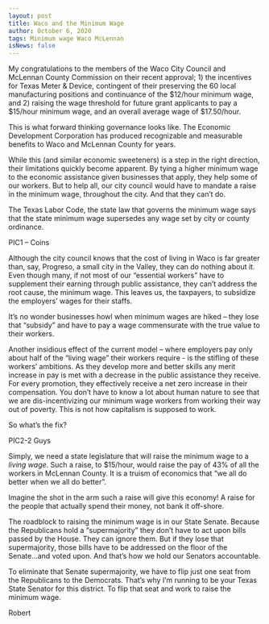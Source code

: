 ```yaml
---
layout: post
title: Waco and the Minimum Wage
author: October 6, 2020
tags: Minimum wage Waco McLennan
isNews: false
---
```

My congratulations to the members of the Waco City Council and McLennan County Commission on their recent approval; 1) the incentives for Texas Meter & Device, contingent of their preserving the 60 local manufacturing positions and continuance of the $12/hour minimum wage, and 2) raising the wage threshold for future grant applicants to pay a $15/hour minimum wage, and an overall average wage of $17.50/hour. 

This is what forward thinking governance looks like. The Economic Development Corporation has produced recognizable and measurable benefits to Waco and McLennan County for years. 

While this (and similar economic sweeteners) is a step in the right direction, their limitations quickly become apparent. By tying a higher minimum wage to the economic assistance given businesses that apply, they help some of our workers. But to help all, our city council would have to mandate a raise in the minimum wage, throughout the city. And that they can’t do.

The Texas Labor Code, the state law that governs the minimum wage says that the state minimum wage supersedes any wage set by city or county ordinance.

PIC1 – Coins

Although the city council knows that the cost of living in Waco is far greater than, say, Progreso, a small city in the Valley, they can do nothing about it. Even though many, if not most of our “essential workers” have to supplement their earning through public assistance, they can’t address the root cause, the minimum wage. This leaves us, the taxpayers, to subsidize the employers’ wages for their staffs.

It’s no wonder businesses howl when minimum wages are hiked – they lose that “subsidy” and have to pay a wage commensurate with the true value to their workers.

Another insidious effect of the current model – where employers pay only about half of the “living wage” their workers require - is the stifling of these workers’ ambitions. As they develop more and better skills any merit increase in pay is met with a decrease in the public assistance they receive. For every promotion, they effectively receive a net zero increase in their compensation. You don’t have to know a lot about human nature to see that we are dis-incentivizing our minimum wage workers from working their way out of poverty. This is not how capitalism is supposed to work.

So what’s the fix? 

PIC2-2 Guys

Simply, we need a state legislature that will raise the minimum wage to a *living wage*. Such a raise, to $15/hour, would raise the pay of 43% of all the workers in McLennan County. It is a truism of economics that “we all do better when we all do better”. 

Imagine the shot in the arm such a raise will give this economy! A raise for the people that actually spend their money, not bank it off-shore.

The roadblock to raising the minimum wage is in our State Senate. Because the Republicans hold a “supermajority” they don’t have to act upon bills passed by the House. They can ignore them. But if they lose that supermajority, those bills have to be addressed on the floor of the Senate...and voted upon. And that’s how we hold our Senators accountable.

To eliminate that Senate supermajority, we have to flip just one seat from the Republicans to the Democrats. That’s why I’m running to be your Texas State Senator for this district. To flip that seat and work to raise the minimum wage.

Robert